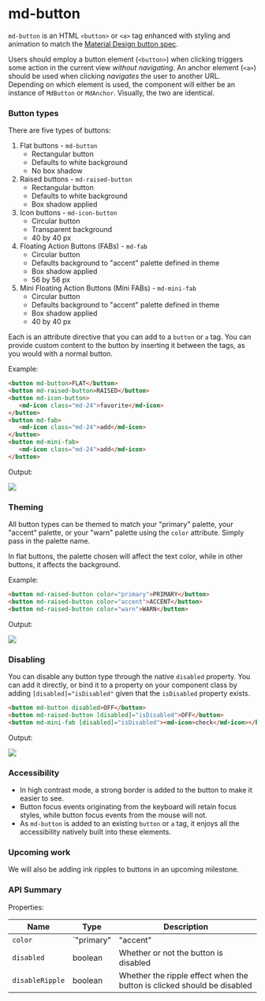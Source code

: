 # md-button

`md-button` is an HTML `<button>` or `<a>` tag enhanced with styling and animation to match the
[Material Design button spec](https://www.google.com/design/spec/components/buttons.html).

Users should employ a button element (`<button>`) when clicking triggers some action in the current
view *without navigating*. An anchor element (`<a>`) should be used when clicking *navigates*
the user to another URL. Depending on which element is used, the component will either be an
instance of `MdButton` or `MdAnchor`. Visually, the two are identical.


### Button types

There are five types of buttons:
 1. Flat buttons - `md-button`
    * Rectangular button
    * Defaults to white background
    * No box shadow
 2. Raised buttons - `md-raised-button`
    * Rectangular button
    * Defaults to white background
    * Box shadow applied
 3. Icon buttons - `md-icon-button`
    * Circular button
    * Transparent background
    * 40 by 40 px
 4. Floating Action Buttons (FABs) - `md-fab`
    * Circular button
    * Defaults background to "accent" palette defined in theme
    * Box shadow applied
    * 56 by 56 px
 5. Mini Floating Action Buttons (Mini FABs) - `md-mini-fab`
    * Circular button
    * Defaults background to "accent" palette defined in theme
    * Box shadow applied
    * 40 by 40 px

Each is an attribute directive that you can add to a `button` or `a` tag.  You can provide custom content to the button by inserting it
between the tags, as you would with a normal button.

Example:

 ```html
<button md-button>FLAT</button>
<button md-raised-button>RAISED</button>
<button md-icon-button>
    <md-icon class="md-24">favorite</md-icon>
</button>
<button md-fab>
    <md-icon class="md-24">add</md-icon>
</button>
<button md-mini-fab>
    <md-icon class="md-24">add</md-icon>
</button>
 ```

Output:

<img src="https://material.angularjs.org/material2_assets/buttons/basic-buttons.png">

### Theming

All button types can be themed to match your "primary" palette, your "accent" palette, or your "warn" palette using the `color` attribute.
Simply pass in the palette name.

In flat buttons, the palette chosen will affect the text color, while in other buttons, it affects the background.

Example:

 ```html
<button md-raised-button color="primary">PRIMARY</button>
<button md-raised-button color="accent">ACCENT</button>
<button md-raised-button color="warn">WARN</button>
 ```

Output:

<img src="https://material.angularjs.org/material2_assets/buttons/colored-buttons.png">

### Disabling

You can disable any button type through the native `disabled` property.  You can add it directly, or bind it to a property on your
component class by adding `[disabled]="isDisabled"` given that the `isDisabled`
property exists.

```html
<button md-button disabled>OFF</button>
<button md-raised-button [disabled]="isDisabled">OFF</button>
<button md-mini-fab [disabled]="isDisabled"><md-icon>check</md-icon></button>
```

Output:

<img src="https://material.angularjs.org/material2_assets/buttons/disabled-buttons.png">

### Accessibility

 * In high contrast mode, a strong border is added to the button to make it easier to see.
 * Button focus events originating from the keyboard will retain focus styles, while button focus events from the mouse will not.
 * As `md-button` is added to an existing `button` or `a` tag, it enjoys all the accessibility natively built into these elements.


### Upcoming work

We will also be adding ink ripples to buttons in an upcoming milestone.

### API Summary

Properties:

| Name | Type | Description |
| --- | --- | --- |
| `color` | `"primary"|"accent"|"warn"` | The color palette of the button
| `disabled` | boolean | Whether or not the button is disabled
| `disableRipple` | boolean | Whether the ripple effect when the button is clicked should be disabled
